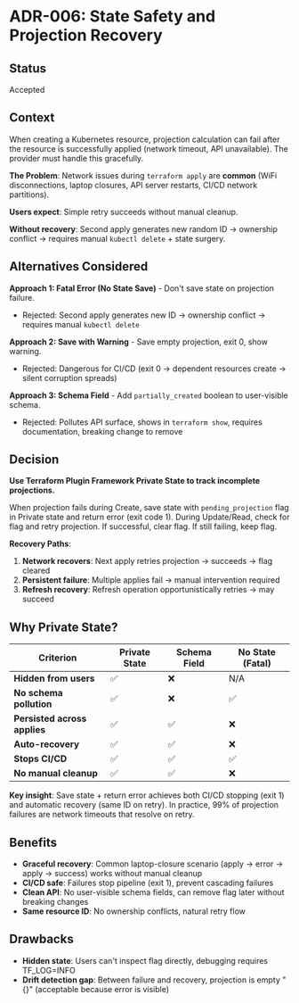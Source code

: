 # ADR-006: State Safety and Projection Recovery

## Status
Accepted

## Context

When creating a Kubernetes resource, projection calculation can fail after the resource is successfully applied (network timeout, API unavailable). The provider must handle this gracefully.

**The Problem**: Network issues during `terraform apply` are **common** (WiFi disconnections, laptop closures, API server restarts, CI/CD network partitions).

**Users expect**: Simple retry succeeds without manual cleanup.

**Without recovery**: Second apply generates new random ID → ownership conflict → requires manual `kubectl delete` + state surgery.

## Alternatives Considered

**Approach 1: Fatal Error (No State Save)** - Don't save state on projection failure.
- Rejected: Second apply generates new ID → ownership conflict → requires manual `kubectl delete`

**Approach 2: Save with Warning** - Save empty projection, exit 0, show warning.
- Rejected: Dangerous for CI/CD (exit 0 → dependent resources create → silent corruption spreads)

**Approach 3: Schema Field** - Add `partially_created` boolean to user-visible schema.
- Rejected: Pollutes API surface, shows in `terraform show`, requires documentation, breaking change to remove

## Decision

**Use Terraform Plugin Framework Private State to track incomplete projections.**

When projection fails during Create, save state with `pending_projection` flag in Private state and return error (exit code 1). During Update/Read, check for flag and retry projection. If successful, clear flag. If still failing, keep flag.

**Recovery Paths**:
1. **Network recovers**: Next apply retries projection → succeeds → flag cleared
2. **Persistent failure**: Multiple applies fail → manual intervention required
3. **Refresh recovery**: Refresh operation opportunistically retries → may succeed

## Why Private State?

| Criterion | Private State | Schema Field | No State (Fatal) |
|-----------|---------------|--------------|------------------|
| **Hidden from users** | ✅ | ❌ | N/A |
| **No schema pollution** | ✅ | ❌ | ✅ |
| **Persisted across applies** | ✅ | ✅ | ❌ |
| **Auto-recovery** | ✅ | ✅ | ❌ |
| **Stops CI/CD** | ✅ | ✅ | ✅ |
| **No manual cleanup** | ✅ | ✅ | ❌ |

**Key insight**: Save state + return error achieves both CI/CD stopping (exit 1) and automatic recovery (same ID on retry). In practice, 99% of projection failures are network timeouts that resolve on retry.

## Benefits

- **Graceful recovery**: Common laptop-closure scenario (apply → error → apply → success) works without manual cleanup
- **CI/CD safe**: Failures stop pipeline (exit 1), prevent cascading failures
- **Clean API**: No user-visible schema fields, can remove flag later without breaking changes
- **Same resource ID**: No ownership conflicts, natural retry flow

## Drawbacks

- **Hidden state**: Users can't inspect flag directly, debugging requires TF_LOG=INFO
- **Drift detection gap**: Between failure and recovery, projection is empty "{}" (acceptable because error is visible)
